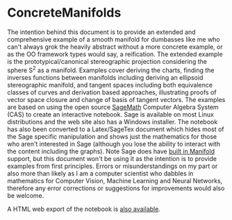 # ConcreteManifolds
The intention behind this document is to provide an extended and comprehensive example of a smooth manifold for dumbasses 
like me who can't always grok the heavily abstract without a more concrete example, or as the OO framework types would say,
a reification. The extended example is the prototypical/canonical stereographic projection considering the sphere S<sup>2</sup> as a manifold. 
Examples cover deriving the charts, finding the inverses functions between manifolds including deriving an ellipsoid stereographic manifold, 
and tangent spaces including both equivalence classes of curves and derivation based approaches, illustrating proofs of vector space closure
and change of basis of tangent vectors. The examples are based on using the open source [SageMath](https://www.sagemath.org/) Computer Algebra System (CAS)
to create an interactive notebook. Sage is available on most Linux distributions and the web site also has a Windows installer. The notebook has also 
been converted to a Latex/SageTex document which hides most of the Sage specific manipulation and shows just the mathematics for those who aren't interested in
Sage (although you lose the ability to interact with the content including the graphs). Note Sage does have 
[built in Manifold](http://doc.sagemath.org/html/en/reference/manifolds/sage/manifolds/differentiable/manifold.html) support, but this document won't be using it
as the intention is to provide examples from first principles. Errors or misunderstandings on my part or also more than likely as I am a computer scientist who 
dabbles in mathematics for Computer Vision, Machine Learning and Neural Networks, therefore any error corrections or suggestions 
for improvements would also be welcome.

A HTML web export of the notebook is [also available](https://donaldmunro.github.io/ConcreteManifolds.html).
